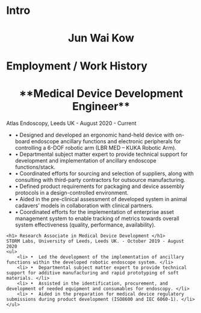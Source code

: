 
<!--

### Hi there 👋

**jiredo/jiredo** is a ✨ _special_ ✨ repository because its `README.md` (this file) appears on your GitHub profile.

Here are some ideas to get you started:

- 🔭 I’m currently working on a Medical Regulations within a spin-off company on Colorectal Endoscopes
- 🌱 I’m currently learning and finding my way back into the Robotics in industry route as oppose to my PhD.
- 👯 I’m looking to collaborate on 

- 💬 Ask me about ...
- 📫 How to reach me: ...

- ⚡ Fun fact: ...




<h1 align="Center">
<img src="https://www.stormlabuk.com/wp-content/uploads/2021/05/Jun.jpg" style="width:100px height:"100px" alt="Avatar" />
<br />
</h1>


-->

<!-- Revised version for Github Display for Profile 
Last updated: 8th Oct-2022
-->

<!--
# Content
<table>
    <tr>
        <th>Intro</th>
        <th></th>
    </tr>    
-->

# Intro
<div align="Center"> 
    <h1> Jun Wai Kow </h1>     
</div>


# Employment / Work History

<div>
    <h1 align="Center"> **Medical Device Development Engineer** </h1>
    Atlas Endoscopy, Leeds UK - August 2020 - Current
    <ul>
        <li> •	Designed and developed an ergonomic hand-held device with on-board endoscope ancillary functions and electronic peripherals for controlling a 6-DOF robotic arm (LBR MED – KUKA Robotic Arm). </li>
        <li> •	Departmental subject matter expert to provide technical support for development and implementation of ancillary endoscope functions/stack. </li>
        <li> •	Coordinated efforts for sourcing and selection of suppliers, along with consulting with third-party contractors for outsource manufacturing. </li>
        <li> •	Defined product requirements for packaging and device assembly protocols in a design-controlled environment. </li>
        <li> •	Aided in the pre-clinical assessment of developed system in animal cadavers’ models in collaboration with clinical partners. </li>
        <li> •	Coordinated efforts for the implementation of enterprise asset management system to enable tracking of metrics towards overall system effectiveness (quality, performance, availability). </li>
    </ul>

    <h1> Research Associate in Medical Device Development </h1>
    STORM Labs, University of Leeds, Leeds UK. - October 2019 - August 2020
    <ul>
        <li> •	Led the development of the implementation of ancillary functions within the developed robotic endoscope system. </li>
        <li> •	Departmental subject matter expert to provide technical support for additive manufacturing and rapid prototyping of soft materials. </li>
        <li> •	Assisted in the identification, procurement, and development of needed equipment and consumables for endoscopy. </li>
        <li> •	Aided in the preparation for medical device regulatory submissions during product development (ISO8600 and IEC 6060-1). </li>
    </ul>
    










